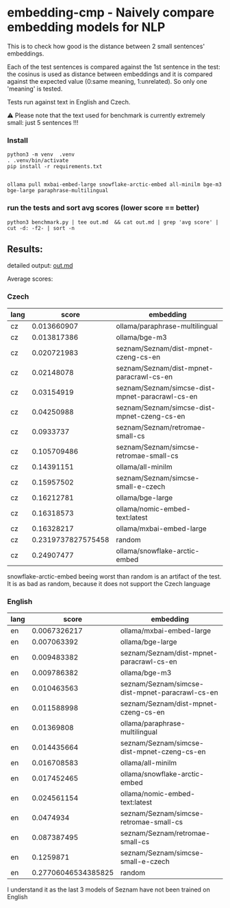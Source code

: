 # embedding-cmp - Naively compare embedding models for NLP

This is to check how good is the distance between 2 small sentences' embeddings.

Each of the test sentences is compared against the 1st sentence in the test: the cosinus is used as distance between embeddings and it is compared against the expected value (0:same meaning, 1:unrelated). So only one 'meaning' is tested.

Tests run against text in English and Czech.


⚠️ Please note that the text used for benchmark is currently extremely small: just 5 sentences !!!




### Install
```
python3 -m venv  .venv
. .venv/bin/activate
pip install -r requirements.txt


ollama pull mxbai-embed-large snowflake-arctic-embed all-minilm bge-m3 bge-large paraphrase-multilingual
```

### run the tests and sort avg scores (lower score == better)
```
python3 benchmark.py | tee out.md  && cat out.md | grep 'avg score' | cut -d: -f2- | sort -n

```


## Results:


detailed output:   [ out.md ](out.md)

Average scores:

###  Czech

| lang |score | embedding |
| --- | --- | --- |
  |  cz  |  0.013660907  | ollama/paraphrase-multilingual  |
 |  cz  |  0.013817386  | ollama/bge-m3  |
 |  cz  |  0.020721983  | seznam/Seznam/dist-mpnet-czeng-cs-en  |
 |  cz  |  0.02148078  | seznam/Seznam/dist-mpnet-paracrawl-cs-en  |
 |  cz  |  0.03154919  | seznam/Seznam/simcse-dist-mpnet-paracrawl-cs-en  |
 |  cz  |  0.04250988  | seznam/Seznam/simcse-dist-mpnet-czeng-cs-en  |
 |  cz  |  0.0933737  | seznam/Seznam/retromae-small-cs  |
 |  cz  |  0.105709486  | seznam/Seznam/simcse-retromae-small-cs  |
 |  cz  |  0.14391151  | ollama/all-minilm  |
 |  cz  |  0.15957502  | seznam/Seznam/simcse-small-e-czech  |
 |  cz  |  0.16212781  | ollama/bge-large  |
 |  cz  |  0.16318573  | ollama/nomic-embed-text:latest  |
 |  cz  |  0.16328217  | ollama/mxbai-embed-large  |
 |  cz  |  0.2319737827575458  | random  |
 |  cz  |  0.24907477  | ollama/snowflake-arctic-embed  |
 
snowflake-arctic-embed  beeing worst than random is an artifact of the test. It is as bad as random, because it does not support the Czech language

###  English

| lang |score | embedding |
| --- | --- | --- |
 |  en  |  0.0067326217  | ollama/mxbai-embed-large  |
 |  en  |  0.007063392  | ollama/bge-large  |
 |  en  |  0.009483382  | seznam/Seznam/dist-mpnet-paracrawl-cs-en  |
 |  en  |  0.009786382  | ollama/bge-m3  |
 |  en  |  0.010463563  | seznam/Seznam/simcse-dist-mpnet-paracrawl-cs-en  |
 |  en  |  0.011588998  | seznam/Seznam/dist-mpnet-czeng-cs-en  |
 |  en  |  0.01369808  | ollama/paraphrase-multilingual  |
 |  en  |  0.014435664  | seznam/Seznam/simcse-dist-mpnet-czeng-cs-en  |
 |  en  |  0.016708583  | ollama/all-minilm  |
 |  en  |  0.017452465  | ollama/snowflake-arctic-embed  |
 |  en  |  0.024561154  | ollama/nomic-embed-text:latest  |
 |  en  |  0.0474934  | seznam/Seznam/simcse-retromae-small-cs  |
 |  en  |  0.087387495  | seznam/Seznam/retromae-small-cs  |
 |  en  |  0.1259871  | seznam/Seznam/simcse-small-e-czech  |
 |  en  |  0.27706046534385825  | random  |

 I understand it as the last 3 models of Seznam have not been trained on English